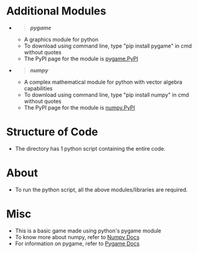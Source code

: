 # Additional Modules
- >  ***pygame***
    - A graphics module for python
    - To download using command line, type "pip install pygame" in cmd without quotes
    - The PyPI page for the module is [pygame.PyPI](https://pypi.org/project/pygame/)
- >  ***numpy***
    - A complex mathematical module for python with vector algebra capabilities
    - To download using command line, type "pip install numpy" in cmd without quotes
    - The PyPI page for the module is [numpy.PyPI](https://pypi.org/project/numpy/)

# Structure of Code
- The directory has 1 python script containing the entire code.

# About
- To run the python script, all the above modules/libraries are required.

# Misc
- This is a basic game made using python's pygame module
- To know more about numpy, refer to [Numpy Docs](https://numpy.org/)
- For information on pygame, refer to [Pygame Docs](https://www.pygame.org/docs/)
